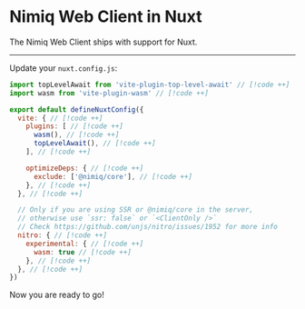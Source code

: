# Nimiq Web Client in Nuxt

The Nimiq Web Client ships with support for Nuxt.

---

<!--@include: ./_installation-vite.md-->

Update your `nuxt.config.js`:

```javascript
import topLevelAwait from 'vite-plugin-top-level-await' // [!code ++]
import wasm from 'vite-plugin-wasm' // [!code ++]

export default defineNuxtConfig({
  vite: { // [!code ++]
    plugins: [ // [!code ++]
      wasm(), // [!code ++]
      topLevelAwait(), // [!code ++]
    ], // [!code ++]

    optimizeDeps: { // [!code ++]
      exclude: ['@nimiq/core'], // [!code ++]
    }, // [!code ++]
  }, // [!code ++]

  // Only if you are using SSR or @nimiq/core in the server,
  // otherwise use `ssr: false` or `<ClientOnly />`
  // Check https://github.com/unjs/nitro/issues/1952 for more info
  nitro: { // [!code ++]
    experimental: { // [!code ++]
      wasm: true // [!code ++]
    }, // [!code ++]
  }, // [!code ++]
})
```

Now you are ready to go!

<!--@include: ../_demo.md-->

<!--@include: ./_contribute.md-->
